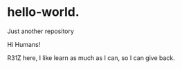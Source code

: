 # hello-world.
Just another repository

Hi Humans!

R31Z here, I like learn as much as I can, so I can give back.
